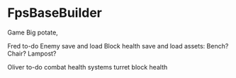 # FpsBaseBuilder
Game
Big potate,

Fred to-do
Enemy save and load
Block health save and load
assets:
Bench?
Chair?
Lampost?

Oliver to-do
combat
health systems
turret
block health
